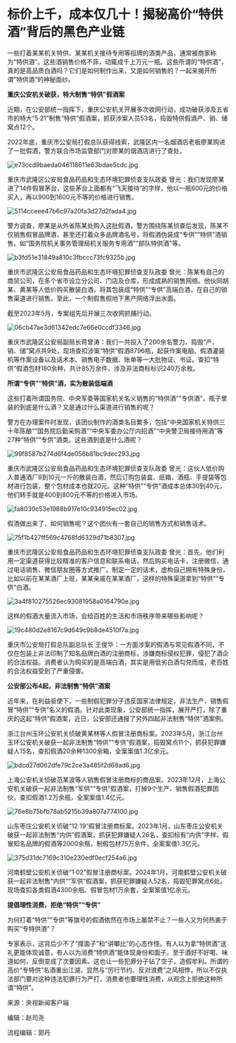 # 标价上千，成本仅几十！揭秘高价“特供酒”背后的黑色产业链

一些打着某某机关特供、某某机关接待专用等招牌的酒类产品，通常被商家称为“特供酒”。这些酒销售价格不菲，动辄成千上万元一瓶。这些所谓的“特供酒”，真的是高品质白酒吗？它们是如何制作出来，又是如何销售的？一起来揭开所谓“特供酒”的神秘面纱。

**重庆公安机关破获，特大制售“特供”假酒案**

近期，在公安部统一指挥下，重庆公安机关开展多次收网行动，成功破获涉及五省市的特大“5·21”制售“特供”假酒案，抓获涉案人员53名，捣毁特供假酒产、销、储窝点12个。

2022年底，重庆市公安局打假总队获得线索，武隆区内一名烟酒店老板廖某购进了一批假酒，警方联合市场监管部门对廖某的烟酒店进行了查处。

![e73ccd9baeda046118611e63bdae5cdc.jpg](https://raw.githubusercontent.com/qqhsx/qqnews_image/main/2024/02/21/标价上千，成本仅几十！揭秘高价“特供酒”背后的黑色产业链/e73ccd9baeda046118611e63bdae5cdc.jpg)

重庆市武隆区公安局食品药品和生态环境犯罪侦查支队政委
曾光：我们发现廖某进了14件假冒茅台，这些茅台上面都有“飞天接待”的字样，他以一瓶600元的价格买入，再以900到1600元不等的价格进行销售。

![5114cceee47b6c97a20fa3d27d2fada4.jpg](https://raw.githubusercontent.com/qqhsx/qqnews_image/main/2024/02/21/标价上千，成本仅几十！揭秘高价“特供酒”背后的黑色产业链/5114cceee47b6c97a20fa3d27d2fada4.jpg)

警方调查，廖某是从外省陈某处购入这批假酒，警方围绕陈某侦查后发现，陈某不仅销售假冒品牌酒，甚至还打着众多品牌酒名号，将假酒伪装成“专供”“特供”酒销售。如“国务院机关事务管理局机关服务专用酒”“部队特供酒”等。

![b3fd51e31849a810c3fbccc73fc9325b.jpg](https://raw.githubusercontent.com/qqhsx/qqnews_image/main/2024/02/21/标价上千，成本仅几十！揭秘高价“特供酒”背后的黑色产业链/b3fd51e31849a810c3fbccc73fc9325b.jpg)

重庆市武隆区公安局食品药品和生态环境犯罪侦查支队政委
曾光：陈某有自己的商贸公司，在多个省市设立分公司、门店及仓库，形成成熟的销售网络。他伙同胡某、黄某等人低价购买散装白酒，将其包装成“特供”“专供”高端白酒，在自己的销售渠道进行销售。至此，一个制假售假地下黑产网络浮出水面。

截至2023年5月，专案组先后开展三次收网抓捕行动。

![06cb47ae3d61342edc7e66e0ccdf3346.jpg](https://raw.githubusercontent.com/qqhsx/qqnews_image/main/2024/02/21/标价上千，成本仅几十！揭秘高价“特供酒”背后的黑色产业链/06cb47ae3d61342edc7e66e0ccdf3346.jpg)

重庆市武隆区公安局副局长蒋曾涛：我们一共投入了200余名警力，捣毁“产、销、储”窝点共9处，现场查扣涉案“特供”假酒8796瓶，起获作案电脑、假酒灌装机等作案设备以及话术本、销售电子数据、账单等一大批物证、书证。查扣“特供”假酒包材180余种，共计85万余件，涉及非法商标标识240万余枚。

**所谓“专供”“特供”酒，实为散装低端酒**

这些打着所谓国务院、中央军委等国家机关名义销售的“特供酒”“专供酒”，瓶子里装的到底是什么酒？又是通过什么渠道进行销售的呢？

警方在办理案件时发现，该团伙制作的酒类名目繁多，包括“中央国家机关特供三十年陈酿”“国务院后勤采购酒”“中央军委办公厅内招酒”“中央警卫局接待用酒”等27种“特供”“专供”酒类。这些酒到底是什么酒呢？

![99f8587b274d6f4de056b81bc9dec293.jpg](https://raw.githubusercontent.com/qqhsx/qqnews_image/main/2024/02/21/标价上千，成本仅几十！揭秘高价“特供酒”背后的黑色产业链/99f8587b274d6f4de056b81bc9dec293.jpg)

重庆市武隆区公安局食品药品和生态环境犯罪侦查支队政委
曾光：这伙人低价购入普通酒厂8到10元一斤的散装白酒，然后订购包装盒、纸箱、酒瓶、手提袋等包材进行包装，整个包材成本也就20元。这种“特供”“专供”酒成本总体30到40元，他们转手就是400到800元不等的价格进入市场。

![fa8030c53e1988b917e10c934915ec02.jpg](https://raw.githubusercontent.com/qqhsx/qqnews_image/main/2024/02/21/标价上千，成本仅几十！揭秘高价“特供酒”背后的黑色产业链/fa8030c53e1988b917e10c934915ec02.jpg)

假酒做出来了，如何销售呢？这个团伙有一套自己的销售方式和销售话术。

![75f1b427ff569c4768fd6329d71b8307.jpg](https://raw.githubusercontent.com/qqhsx/qqnews_image/main/2024/02/21/标价上千，成本仅几十！揭秘高价“特供酒”背后的黑色产业链/75f1b427ff569c4768fd6329d71b8307.jpg)

重庆市武隆区公安局食品药品和生态环境犯罪侦查支队政委
曾光：首先，他们利用一定渠道获得比较精准的客户信息和联系电话，然后购买电话卡，注册微信，通过电话销售、微信朋友圈等方式推广。制定一定的话术，虚构自己拥有特殊身份，比如以前在某某酒厂上班，某某亲戚在某某酒厂，这样的特殊渠道拿到“特供”“专供”白酒。

![3a4f810275526ec93081958a0164790e.jpg](https://raw.githubusercontent.com/qqhsx/qqnews_image/main/2024/02/21/标价上千，成本仅几十！揭秘高价“特供酒”背后的黑色产业链/3a4f810275526ec93081958a0164790e.jpg)

这样的假酒大量流入市场，会给百姓的生活和市场秩序带来哪些影响呢？

![19c480d2e8167c9d649c9b8de4510f7a.jpg](https://raw.githubusercontent.com/qqhsx/qqnews_image/main/2024/02/21/标价上千，成本仅几十！揭秘高价“特供酒”背后的黑色产业链/19c480d2e8167c9d649c9b8de4510f7a.jpg)

重庆市公安局打假总队副总队长
王俊华：一方面涉案的假酒与常见假酒不同，不仅在包装上非法印制了知名品牌白酒的注册商标，涉嫌商标侵权犯罪，侵犯了酒企的合法权益。消费者认为购买的是高端白酒，其实是用低劣白酒勾兑而成，老百姓的合法权益受到了严重侵害。

**公安部公布4起，非法制售“特供”酒案**

近年来，在利益驱使下，一些制假犯罪分子违反国家法律规定，非法生产、销售假冒“特供”“专供”名义的假酒。针对此类现象，公安部统一指挥，展开严打，除了重庆的这起“特供”假酒案，近日，公安部还通报了另外四起非法制售“特供”酒案例。

浙江台州玉环公安机关侦破黄某林等人假冒注册商标案。2023年5月，浙江台州玉环公安机关破获一起非法制售“特供”“专供”假酒案，捣毁窝点11个，抓获犯罪嫌疑人15名，查扣假酒20余种1300余箱，全案案值1.3亿余元。

![bdcd27d062dfe79c2ce3a485f2d68ad6.jpg](https://raw.githubusercontent.com/qqhsx/qqnews_image/main/2024/02/21/标价上千，成本仅几十！揭秘高价“特供酒”背后的黑色产业链/bdcd27d062dfe79c2ce3a485f2d68ad6.jpg)

上海公安机关侦破范某波等人销售假冒注册商标的商品案。2023年12月，上海公安机关破获一起非法制售“军供”“专供”假酒案，打掉9个生产、销售假酒犯罪团伙，查扣假酒1.2万余瓶，全案案值1.4亿元。

![76e8b75bfb78ab5215b39a807a774100.jpg](https://raw.githubusercontent.com/qqhsx/qqnews_image/main/2024/02/21/标价上千，成本仅几十！揭秘高价“特供酒”背后的黑色产业链/76e8b75bfb78ab5215b39a807a774100.jpg)

山东枣庄公安机关侦破“12·19”假冒注册商标案。2023年1月，山东枣庄公安机关破获一起非法制售“内供”假酒案，抓获犯罪嫌疑人26名，查扣标有“内供”字样、假冒知名品牌的假酒等2000余瓶，制假包材75万余件，全案案值1.3亿元。

![375d31dc7169c310e230edf0ecf254a6.jpg](https://raw.githubusercontent.com/qqhsx/qqnews_image/main/2024/02/21/标价上千，成本仅几十！揭秘高价“特供酒”背后的黑色产业链/375d31dc7169c310e230edf0ecf254a6.jpg)

河南鹤壁公安机关侦破“1·02”假冒注册商标案。2024年1月，河南鹤壁公安机关破获一起非法制售“内供”“军供”假酒案，抓获犯罪嫌疑人52名，捣毁犯罪窝点6处。现场查扣各类假酒4300余瓶、假冒包材1万余套，全案案值1亿余元。

**提倡理性消费，拒绝“特供”“专供”**

为何打着“特供”“专供”等旗号的假酒依然在市场上屡禁不止？一些人又为何热衷于购买“专特供酒”？

专家表示，这背后少不了“撑面子”和“讲攀比”的心态作怪。有人以为拿“特供酒”送礼更能体现诚意，有人以为消费“特供酒”能体现身份和面子。至于酒好不好喝、味道如何，反倒变成了次要因素。这也让一些犯罪分子钻了空子，造假牟利。所谓的高价“专特供”名酒重出江湖，显然与“厉行节约、反对浪费”之风相悖，所以不仅执法部门要对这种违法犯罪行为严打，消费者也要理性消费，从观念上拒绝这种所谓“特供”。

来源：央视新闻客户端

编辑：赵司尧

流程编辑：郭丹

